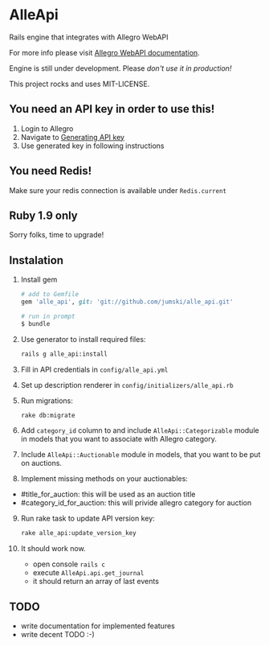 # AlleApi

Rails engine that integrates with Allegro WebAPI

For more info please visit [Allegro WebAPI documentation](http://allegro.pl/webapi/).

Engine is still under development. Please *don't use it in production!*

This project rocks and uses MIT-LICENSE.

## You need an API key in order to use this!

1. Login to Allegro
2. Navigate to [Generating API key](http://allegro.pl/myaccount/webapi.php/generateNewKey)
3. Use generated key in following instructions

## You need Redis!

Make sure your redis connection is available under `Redis.current`

## Ruby 1.9 only

Sorry folks, time to upgrade!

## Instalation

1. Install gem

    ```ruby
    # add to Gemfile
    gem 'alle_api', git: 'git://github.com/jumski/alle_api.git'
    ```

    ```bash
    # run in prompt
    $ bundle
    ```

2. Use generator to install required files:

    ```bash
    rails g alle_api:install
    ```

3. Fill in API credentials in `config/alle_api.yml`

4. Set up description renderer in `config/initializers/alle_api.rb`

5. Run migrations:

    ```bash
    rake db:migrate
    ```

6. Add `category_id` column to and include `AlleApi::Categorizable` module in models that you want to associate with Allegro category.

7. Include `AlleApi::Auctionable` module in models, that you want to be put on auctions.

8. Implement missing methods on your auctionables:

  - #title_for_auction: this will be used as an auction title
  - #category_id_for_auction: this will privide allegro category for auction

9. Run rake task to update API version key:

    ```bash
    rake alle_api:update_version_key
    ```

10. It should work now.

    - open console `rails c`
    - execute `AlleApi.api.get_journal`
    - it should return an array of last events

## TODO
- write documentation for implemented features
- write decent TODO :-)
